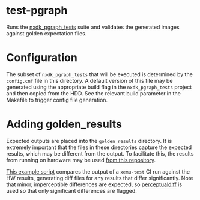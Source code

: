 # test-pgraph

Runs the [nxdk_pgraph_tests](https://github.com/abaire/nxdk_pgraph_tests) suite and
validates the generated images against golden expectation files.

# Configuration

The subset of `nxdk_pgraph_tests` that will be executed is determined by the
`config.cnf` file in this directory. A default version of this file may be generated
using the appropriate build flag in the `nxdk_pgraph_tests` project and then copied
from the HDD. See the relevant build parameter in the Makefile to trigger config file
generation.

# Adding golden_results

Expected outputs are placed into the `golden_results` directory. It is extremely
important that the files in these directories capture the expected results,
which may be different from the output. To facilitate this, the results from
running on hardware may be used
[from this repository](https://github.com/abaire/nxdk_pgraph_tests_golden_results).

[This example script](https://gist.github.com/abaire/f566977419b3b3eb0537d3b4246de22f)
compares the output of a `xemu-test` CI run against the HW results, generating
diff files for any results that differ significantly. Note that minor,
imperceptible differences are expected, so
[perceptualdiff](https://github.com/myint/perceptualdiff) is used so that only
significant differences are flagged.
